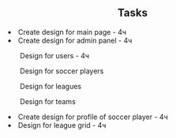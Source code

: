 
<h2 align="center">Tasks</h2>
<li>Create design for main page - 4ч</li>
<li>Create design for admin panel - 4ч</li>
<ul>Design for users - 4ч</ul>
<ul>Design for soccer players</ul>
<ul>Design for leagues</ul>
<ul>Design for teams</ul>
<li>Create design for profile of soccer player - 4ч</li>
<li>Design for league grid - 4ч</li>
